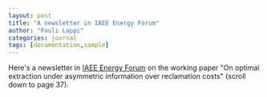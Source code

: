 ```yaml
---
layout: post
title: "A newsletter in IAEE Energy Forum"
author: "Pauli Lappi"
categories: journal
tags: [documentation,sample]
---
```

Here's a newsletter in [IAEE Energy Forum](https://www.iaee.org/documents/2019EnergyForumSI.pdf) on the working paper "On optimal extraction under asymmetric information over reclamation costs" (scroll down to page 37).


